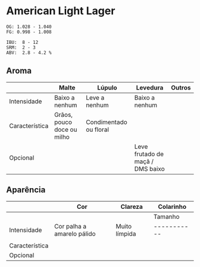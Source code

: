 # American Light Lager

```
OG: 1.028 - 1.040
FG: 0.998 - 1.008

IBU:  8 - 12
SRM:  2 - 3
ABV:  2.8 - 4.2 %
```

## Aroma

|               |Malte                      |Lúpulo                 |Levedura                          |Outros |
|---------------|---------------------------|-----------------------|----------------------------------|-------|
|Intensidade    |Baixo a nenhum             |Leve a nenhum          |Baixo a nenhum                    |       |
|Característica |Grãos, pouco doce ou milho |Condimentado ou floral |                                  |       |
|Opcional       |                           |                       | Leve frutado de maçã / DMS baixo |       |


## Aparência

|               |Cor                        |Clareza                |Colarinho                                    |
|---------------|---------------------------|-----------------------|---------------------------------------------|
|               |                           |                       |Tamanho    |Cor           |Persistência      |
|Intensidade    |Cor palha a amarelo pálido |Muito límpida          |-----------|--------------|------------------|
|               |                           |                       |           |Branca        |Raramente persiste| 
|Característica |                           |                       |           |              |                  |
|Opcional       |                           |                       |           |              |                  |
